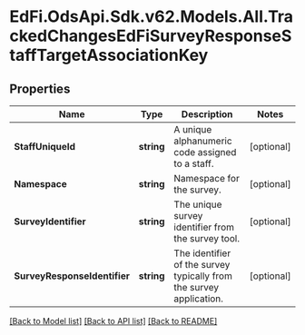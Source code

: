 # EdFi.OdsApi.Sdk.v62.Models.All.TrackedChangesEdFiSurveyResponseStaffTargetAssociationKey

## Properties

Name | Type | Description | Notes
------------ | ------------- | ------------- | -------------
**StaffUniqueId** | **string** | A unique alphanumeric code assigned to a staff. | [optional] 
**Namespace** | **string** | Namespace for the survey. | [optional] 
**SurveyIdentifier** | **string** | The unique survey identifier from the survey tool. | [optional] 
**SurveyResponseIdentifier** | **string** | The identifier of the survey typically from the survey application. | [optional] 

[[Back to Model list]](../README.md#documentation-for-models) [[Back to API list]](../README.md#documentation-for-api-endpoints) [[Back to README]](../README.md)

